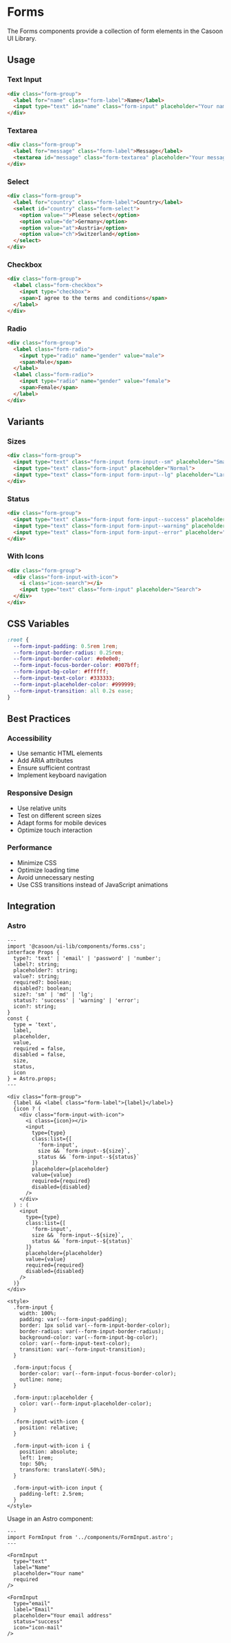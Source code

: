 # Forms

The Forms components provide a collection of form elements in the Casoon UI Library.

## Usage

### Text Input

```html
<div class="form-group">
  <label for="name" class="form-label">Name</label>
  <input type="text" id="name" class="form-input" placeholder="Your name">
</div>
```

### Textarea

```html
<div class="form-group">
  <label for="message" class="form-label">Message</label>
  <textarea id="message" class="form-textarea" placeholder="Your message"></textarea>
</div>
```

### Select

```html
<div class="form-group">
  <label for="country" class="form-label">Country</label>
  <select id="country" class="form-select">
    <option value="">Please select</option>
    <option value="de">Germany</option>
    <option value="at">Austria</option>
    <option value="ch">Switzerland</option>
  </select>
</div>
```

### Checkbox

```html
<div class="form-group">
  <label class="form-checkbox">
    <input type="checkbox">
    <span>I agree to the terms and conditions</span>
  </label>
</div>
```

### Radio

```html
<div class="form-group">
  <label class="form-radio">
    <input type="radio" name="gender" value="male">
    <span>Male</span>
  </label>
  <label class="form-radio">
    <input type="radio" name="gender" value="female">
    <span>Female</span>
  </label>
</div>
```

## Variants

### Sizes

```html
<div class="form-group">
  <input type="text" class="form-input form-input--sm" placeholder="Small">
  <input type="text" class="form-input" placeholder="Normal">
  <input type="text" class="form-input form-input--lg" placeholder="Large">
</div>
```

### Status

```html
<div class="form-group">
  <input type="text" class="form-input form-input--success" placeholder="Success">
  <input type="text" class="form-input form-input--warning" placeholder="Warning">
  <input type="text" class="form-input form-input--error" placeholder="Error">
</div>
```

### With Icons

```html
<div class="form-group">
  <div class="form-input-with-icon">
    <i class="icon-search"></i>
    <input type="text" class="form-input" placeholder="Search">
  </div>
</div>
```

## CSS Variables

```css
:root {
  --form-input-padding: 0.5rem 1rem;
  --form-input-border-radius: 0.25rem;
  --form-input-border-color: #e0e0e0;
  --form-input-focus-border-color: #007bff;
  --form-input-bg-color: #ffffff;
  --form-input-text-color: #333333;
  --form-input-placeholder-color: #999999;
  --form-input-transition: all 0.2s ease;
}
```

## Best Practices

### Accessibility

- Use semantic HTML elements
- Add ARIA attributes
- Ensure sufficient contrast
- Implement keyboard navigation

### Responsive Design

- Use relative units
- Test on different screen sizes
- Adapt forms for mobile devices
- Optimize touch interaction

### Performance

- Minimize CSS
- Optimize loading time
- Avoid unnecessary nesting
- Use CSS transitions instead of JavaScript animations

## Integration

### Astro

```astro
---
import '@casoon/ui-lib/components/forms.css';
interface Props {
  type?: 'text' | 'email' | 'password' | 'number';
  label?: string;
  placeholder?: string;
  value?: string;
  required?: boolean;
  disabled?: boolean;
  size?: 'sm' | 'md' | 'lg';
  status?: 'success' | 'warning' | 'error';
  icon?: string;
}
const {
  type = 'text',
  label,
  placeholder,
  value,
  required = false,
  disabled = false,
  size,
  status,
  icon
} = Astro.props;
---

<div class="form-group">
  {label && <label class="form-label">{label}</label>}
  {icon ? (
    <div class="form-input-with-icon">
      <i class={icon}></i>
      <input
        type={type}
        class:list={[
          'form-input',
          size && `form-input--${size}`,
          status && `form-input--${status}`
        ]}
        placeholder={placeholder}
        value={value}
        required={required}
        disabled={disabled}
      />
    </div>
  ) : (
    <input
      type={type}
      class:list={[
        'form-input',
        size && `form-input--${size}`,
        status && `form-input--${status}`
      ]}
      placeholder={placeholder}
      value={value}
      required={required}
      disabled={disabled}
    />
  )}
</div>

<style>
  .form-input {
    width: 100%;
    padding: var(--form-input-padding);
    border: 1px solid var(--form-input-border-color);
    border-radius: var(--form-input-border-radius);
    background-color: var(--form-input-bg-color);
    color: var(--form-input-text-color);
    transition: var(--form-input-transition);
  }
  
  .form-input:focus {
    border-color: var(--form-input-focus-border-color);
    outline: none;
  }
  
  .form-input::placeholder {
    color: var(--form-input-placeholder-color);
  }
  
  .form-input-with-icon {
    position: relative;
  }
  
  .form-input-with-icon i {
    position: absolute;
    left: 1rem;
    top: 50%;
    transform: translateY(-50%);
  }
  
  .form-input-with-icon input {
    padding-left: 2.5rem;
  }
</style>
```

Usage in an Astro component:

```astro
---
import FormInput from '../components/FormInput.astro';
---

<FormInput
  type="text"
  label="Name"
  placeholder="Your name"
  required
/>

<FormInput
  type="email"
  label="Email"
  placeholder="Your email address"
  status="success"
  icon="icon-mail"
/>
``` 
